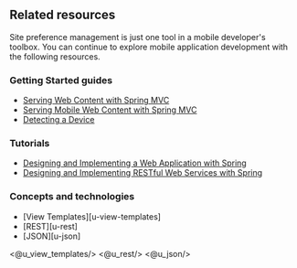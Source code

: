 ## Related resources

Site preference management is just one tool in a mobile developer's toolbox. You can continue to explore mobile application development with the following resources.

### Getting Started guides

* [Serving Web Content with Spring MVC][gs-serving-web-content]
* [Serving Mobile Web Content with Spring MVC][gs-serving-mobile-web-content]
* [Detecting a Device][gs-device-detection]

[gs-serving-web-content]: /guides/gs/serving-web-content/
[gs-serving-mobile-web-content]: /guides/gs/serving-mobile-web-content/
[gs-device-detection]: /guides/gs/device-detection/

### Tutorials

* [Designing and Implementing a Web Application with Spring][tut-web]
* [Designing and Implementing RESTful Web Services with Spring][tut-rest]

[tut-web]: /guides/tutorials/web
[tut-rest]: /guides/tutorials/rest

### Concepts and technologies

* [View Templates][u-view-templates]
* [REST][u-rest]
* [JSON][u-json]

<@u_view_templates/>
<@u_rest/>
<@u_json/>
 